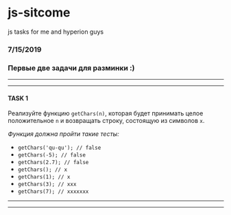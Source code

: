 # js-sitcome
js tasks for me and hyperion guys

### 7/15/2019
### Первые две задачи для разминки :)
___
---
#### TASK 1

Реализуйте функцию `getChars(n)`, которая будет принимать целое положительное `n` и возвращать строку, состоящую из символов `x`.

_Функция должна пройти такие тесты:_
* `getChars('qu-qu'); // false`
* `getChars(-5); // false`
* `getChars(2.7); // false`
* `getChars(); // x`
* `getChars(1); // x`
* `getChars(3); // xxx`
* `getChars(7); // xxxxxxx`
___
---
